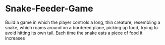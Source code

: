 # Snake-Feeder-Game
Build a game in which the player controls a long, thin creature, resembling a snake,  which roams around on a bordered plane, picking up food, trying to avoid hitting its own tail. Each time the  snake eats a piece of food it increases
